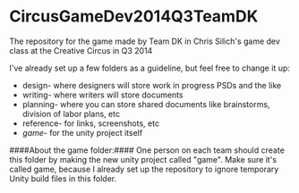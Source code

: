 CircusGameDev2014Q3TeamDK
=========================

The repository for the game made by Team DK in Chris Silich's game dev class at the Creative Circus in Q3 2014


I've already set up a few folders as a guideline, but feel free to change it up:
* design- where designers will store work in progress PSDs and the like
* writing- where writers will store documents
* planning- where you can store shared documents like brainstorms, division of labor plans, etc
* reference- for links, screenshots, etc
* *game-* for the unity project itself


####About the game folder:####
One person on each team should create this folder by making the new unity project called "game". Make sure it's called game, because I already set up the repository to ignore temporary Unity build files in this folder.